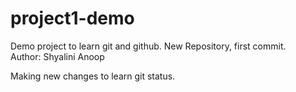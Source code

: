# project1-demo
Demo project to learn git and github. New Repository, first commit.
<br>
Author: Shyalini Anoop 

Making new changes to learn git status.